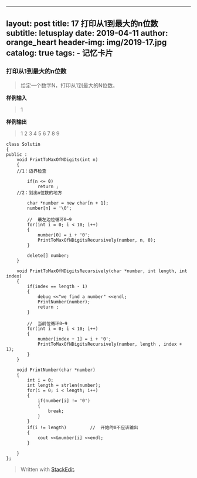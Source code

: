 
---
layout:     post
title:      17 打印从1到最大的n位数
subtitle:   letusplay
date:       2019-04-11
author:     orange_heart
header-img: img/2019-17.jpg
catalog: true
tags:
    - 记忆卡片
---

### 打印从1到最大的n位数

> 给定一个数字N，打印从1到最大的N位数。

**样例输入**

> 1

**样例输出**

> 1 2 3 4 5 6 7 8 9

```objc
class Solutin
{
public :
    void PrintToMaxOfNDigits(int n)
    {  
    //1：边界检查
    
        if(n <= 0)
            return ;  
	//2：划出n位数的地方
	
        char *number = new char[n + 1];
        number[n] = '\0';

        //  最左边位循环0~9
        for(int i = 0; i < 10; i++)
        {
            number[0] = i + '0';
            PrintToMaxOfNDigitsRecursively(number, n, 0);
        }

        delete[] number;
    }

    void PrintToMaxOfNDigitsRecursively(char *number, int length, int index)
    {
        if(index == length - 1)
        {
            debug <<"we find a number" <<endl;
            PrintNumber(number);
            return ;
        }

        //  当前位循环0~9
        for(int i = 0; i < 10; i++)
        {
            number[index + 1] = i + '0';
            PrintToMaxOfNDigitsRecursively(number, length , index + 1);
        }
    }

    void PrintNumber(char *number)
    {
        int i = 0;
        int length = strlen(number);
        for(i = 0; i < length; i++)
        {
            if(number[i] != '0')
            {
                break;
            }
        }
        if(i != length)         //  开始的0不应该输出
        {
            cout <<&number[i] <<endl;
        }

    }
};
```


> Written with [StackEdit](https://stackedit.io/).
<!--stackedit_data:
eyJoaXN0b3J5IjpbODI0MDI1MDY0LC0xMjg3NjQ0NDYxLDUwOD
c3ODg0NiwtNzc4OTM1NDIzLDExMzUwMjE3NThdfQ==
-->